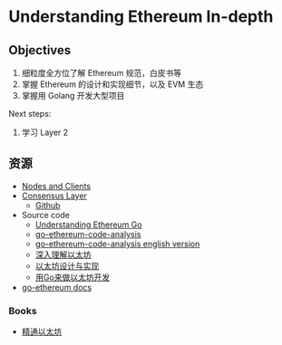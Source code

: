 # Understanding Ethereum In-depth

## Objectives

1. 细粒度全方位了解 Ethereum 规范，白皮书等
2. 掌握 Ethereum 的设计和实现细节，以及 EVM 生态
3. 掌握用 Golang 开发大型项目

Next steps:

1. 学习 Layer 2

## 资源

- [Nodes and Clients](https://ethereum.org/en/developers/docs/nodes-and-clients/#consensus-clients)
- [Consensus Layer](https://docs.prylabs.network/docs/getting-started)
    - [Github](https://github.com/prysmaticlabs/prysm)
- Source code
    - [Understanding Ethereum Go](https://github.com/ABCDELabs/Understanding-Ethereum-Go-version)
    - [go-ethereum-code-analysis](https://github.com/ZtesoftCS/go-ethereum-code-analysis)
    - [go-ethereum-code-analysis english version](https://github.com/agiletechvn/go-ethereum-code-analysis)
    - [深入理解以太坊](https://gist.github.com/stonegao/16b8a30d98c4723f04f8259b7eda5da8)
    - [以太坊设计与实现](https://learnblockchain.cn/books/geth/)
    - [用Go来做以太坊开发](https://goethereumbook.org/zh/)
- [go-ethereum docs](https://geth.ethereum.org/docs)

### Books

- [精通以太坊](https://www.8btc.com/book/657056)
